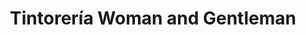 ---
title: "Tintorería Woman and Gentleman"
url: /caracas/tintoreria-woman-and-gentleman/
shop: lavandería
---